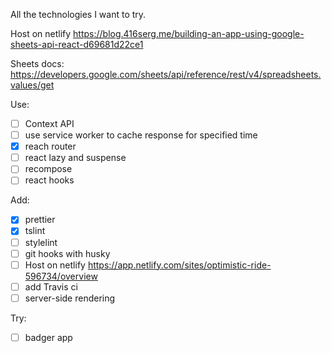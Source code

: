 All the technologies I want to try.

Host on netlify
https://blog.416serg.me/building-an-app-using-google-sheets-api-react-d69681d22ce1

Sheets docs:
https://developers.google.com/sheets/api/reference/rest/v4/spreadsheets.values/get

Use:

- [ ] Context API
- [ ] use service worker to cache response for specified time
- [x] reach router
- [ ] react lazy and suspense
- [ ] recompose
- [ ] react hooks

Add:

- [x] prettier
- [x] tslint
- [ ] stylelint
- [ ] git hooks with husky
- [ ] Host on netlify https://app.netlify.com/sites/optimistic-ride-596734/overview
- [ ] add Travis ci
- [ ] server-side rendering

Try:

- [ ] badger app

